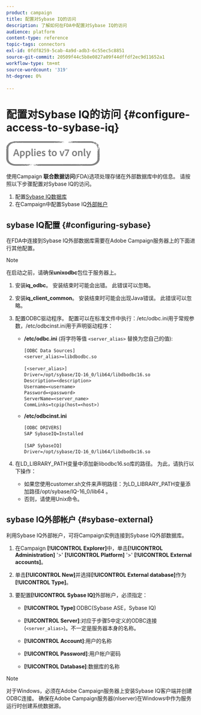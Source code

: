 ```yaml
---
product: campaign
title: 配置对Sybase IQ的访问
description: 了解如何在FDA中配置对Sybase IQ的访问
audience: platform
content-type: reference
topic-tags: connectors
exl-id: 0fdf8259-5cab-4a9d-adb3-6c55ec5c8851
source-git-commit: 20509f44c5b8e0827a09f44dffdf2ec9d11652a1
workflow-type: tm+mt
source-wordcount: '319'
ht-degree: 0%

---
```


# 配置对Sybase IQ的访问 {#configure-access-to-sybase-iq}

![](../../assets/v7-only.svg)

使用Campaign **联合数据访问**(FDA)选项处理存储在外部数据库中的信息。 请按照以下步骤配置对Sybase IQ的访问。

1. 配置[Sybase IQ数据库](#configuring-sybase)
1. 在Campaign中配置Sybase IQ[外部帐户](#sybase-external)

## sybase IQ配置 {#configuring-sybase}

在FDA中连接到Sybase IQ外部数据库需要在Adobe Campaign服务器上的下面进行其他配置。

>[!NOTE]
>
>在启动之前，请确保&#x200B;**unixodbc**&#x200B;包位于服务器上。

1. 安装&#x200B;**iq_odbc**。 安装结束时可能会出错。 此错误可以忽略。

1. 安装&#x200B;**iq_client_common**。 安装结束时可能会出现Java错误。 此错误可以忽略。

1. 配置ODBC驱动程序。 配置可以在标准文件中执行：/etc/odbc.ini用于常规参数，/etc/odbcinst.ini用于声明驱动程序：

   * **/etc/odbc.ini** (将字符等值 `<server_alias>` 替换为您自己的值):

      ```
      [ODBC Data Sources]
      <server_alias>=libdbodbc.so
      
      [<server_alias>]
      Driver=/opt/sybase/IQ-16_0/lib64/libdbodbc16.so
      Description=<description>
      Username=<username>
      Password=<password>
      ServerName=<server_name>
      CommLinks=tcpip(host=<host>)
      ```

   * **/etc/odbcinst.ini**

      ```
      [ODBC DRIVERS]
      SAP SybaseIQ=Installed
      
      [SAP SybaseIQ]
      Driver=/opt/sybase/IQ-16_0/lib64/libdbodbc16.so
      ```

1. 在LD_LIBRARY_PATH变量中添加新libodbc16.so库的路径。 为此，请执行以下操作：

   * 如果您使用customer.sh文件来声明路径：为LD_LIBRARY_PATH变量添加路径/opt/sybase/IQ-16_0/lib64 。
   * 否则，请使用Unix命令。

## sybase IQ外部帐户 {#sybase-external}

利用Sybase IQ外部帐户，可将Campaign实例连接到Sybase IQ外部数据库。

1. 在Campaign **[!UICONTROL Explorer]**&#x200B;中，单击&#x200B;**[!UICONTROL Administration]** &#39;>&#39; **[!UICONTROL Platform]** &#39;>&#39; **[!UICONTROL External accounts]**。

1. 单击&#x200B;**[!UICONTROL New]**&#x200B;并选择&#x200B;**[!UICONTROL External database]**&#x200B;作为&#x200B;**[!UICONTROL Type]**。

1. 要配置&#x200B;**[!UICONTROL Sybase IQ]**&#x200B;外部帐户，必须指定：

   * **[!UICONTROL Type]**:ODBC(Sybase ASE，Sybase IQ)

   * **[!UICONTROL Server]**:对应于步骤5中定义的ODBC连接(`<server_alias>`)。不一定是服务器本身的名称。

   * **[!UICONTROL Account]**:用户的名称

   * **[!UICONTROL Password]**:用户帐户密码

   * **[!UICONTROL Database]**:数据库的名称

>[!NOTE]
>
>对于Windows，必须在Adobe Campaign服务器上安装Sybase IQ客户端并创建ODBC连接。 确保在Adobe Campaign服务器(nlserver)在Windows中作为服务运行时创建系统数据源。
